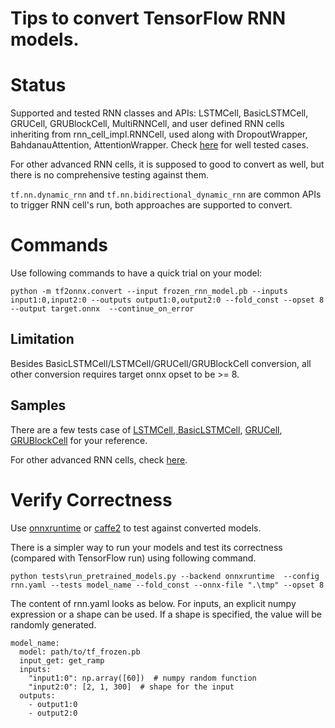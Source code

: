 <!--- SPDX-License-Identifier: Apache-2.0 -->

Tips to convert TensorFlow RNN models.
========

# Status

Supported and tested RNN classes and APIs: LSTMCell, BasicLSTMCell, GRUCell, GRUBlockCell, MultiRNNCell, and user defined RNN cells inheriting from rnn_cell_impl.RNNCell, used along with DropoutWrapper, BahdanauAttention, AttentionWrapper. Check [here](tests/test_custom_rnncell.py) for well tested cases.

For other advanced RNN cells, it is supposed to good to convert as well, but there is no comprehensive testing against them.

```tf.nn.dynamic_rnn``` and ```tf.nn.bidirectional_dynamic_rnn``` are common APIs to trigger RNN cell's run, both approaches are supported to convert.

# Commands

Use following commands to have a quick trial on your model:

```
python -m tf2onnx.convert --input frozen_rnn_model.pb --inputs input1:0,input2:0 --outputs output1:0,output2:0 --fold_const --opset 8 --output target.onnx  --continue_on_error
```

## Limitation

Besides BasicLSTMCell/LSTMCell/GRUCell/GRUBlockCell conversion, all other conversion requires target onnx opset to be >= 8.

## Samples

There are a few tests case of [LSTMCell, BasicLSTMCell](tests/test_lstm.py), [GRUCell](tests/test_gru.py), [GRUBlockCell](tests/test_grublock.py) for your reference.

For other advanced RNN cells, check [here](tests/test_custom_rnncell.py).

# Verify Correctness

Use [onnxruntime](https://github.com/Microsoft/onnxruntime) or [caffe2](https://caffe2.ai/) to test against converted models.

There is a simpler way to run your models and test its correctness (compared with TensorFlow run) using following command.

```
python tests\run_pretrained_models.py --backend onnxruntime  --config rnn.yaml --tests model_name --fold_const --onnx-file ".\tmp" --opset 8
```

The content of rnn.yaml looks as below. For inputs, an explicit numpy expression or a shape can be used. If a shape is specified, the value will be randomly generated.

```
model_name:
  model: path/to/tf_frozen.pb
  input_get: get_ramp
  inputs:
    "input1:0": np.array([60])  # numpy random function
    "input2:0": [2, 1, 300]  # shape for the input
  outputs:
    - output1:0
    - output2:0
```
